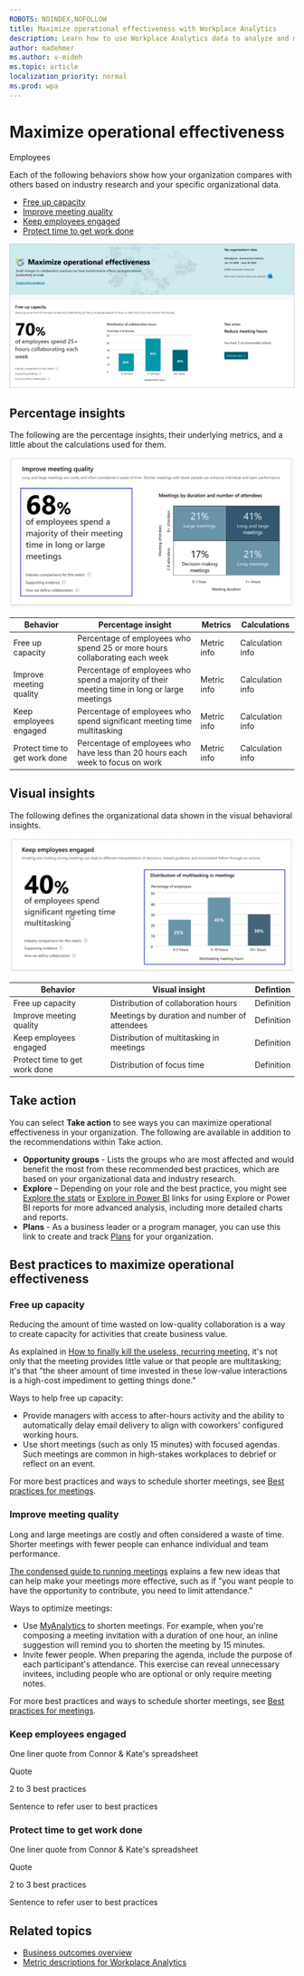 ```yaml
---
ROBOTS: NOINDEX,NOFOLLOW
title: Maximize operational effectiveness with Workplace Analytics
description: Learn how to use Workplace Analytics data to analyze and maximize operational effectiveness in your organization
author: madehmer
ms.author: v-mideh
ms.topic: article
localization_priority: normal 
ms.prod: wpa
---
```


# Maximize operational effectiveness

Employees 

Each of the following behaviors show how your organization compares with others based on industry research and your specific organizational data.

* [Free up capacity](#free-up-capacity)
* [Improve meeting quality](#improve-meeting-quality)
* [Keep employees engaged](#keep-employees-engaged)
* [Protect time to get work done](#protect-time-to-get-work-done)

![Maximize operational effectiveness page](../images/wpa/use/effective-operations.png)

## Percentage insights

The following are the percentage insights, their underlying metrics, and a little about the calculations used for them.

![Operational effectiveness visual insight](../images/wpa/use/op-eff-improve-meet-qual.png)

|Behavior |Percentage insight | Metrics |Calculations |
|---------|--------|--------------------|----------------------|
|Free up capacity |Percentage of employees who spend 25 or more hours collaborating each week |Metric info|Calculation info |
|Improve meeting quality |Percentage of employees who spend a majority of their meeting time in long or large meetings |Metric info |Calculation info |
|Keep employees engaged |Percentage of employees who spend significant meeting time multitasking |Metric info |Calculation info |
|Protect time to get work done |Percentage of employees who have less than 20 hours each week to focus on work  |Metric info |Calculation info |

## Visual insights

The following defines the organizational data shown in the visual behavioral insights.

![Operational effectiveness visual insight](../images/wpa/use/op-eff-keep-empl-engaged.png)

|Behavior |Visual insight | Defintion |
|---------|--------|----------------------|
|Free up capacity |Distribution of collaboration hours  |Definition |
|Improve meeting quality |Meetings by duration and number of attendees  |Definition |
|Keep employees engaged |Distribution of multitasking in meetings  |Definition |
|Protect time to get work done |Distribution of focus time  |Definition |

## Take action

You can select **Take action** to see ways you can maximize operational effectiveness in your organization. The following are available in addition to the recommendations within Take action.

* **Opportunity groups** - Lists the groups who are most affected and would benefit the most from these recommended best practices, which are based on your organizational data and industry research.
* **Explore**  – Depending on your role and the best practice, you might see [Explore the stats](explore-intro.md) or [Explore in Power BI](../tutorials/power-bi-intro.md) links for using Explore or Power BI reports for more advanced analysis, including more detailed charts and reports.
* **Plans** - As a business leader or a program manager, you can use this link to create and track [Plans](../Tutorials/solutionsv2-intro.md) for your organization.

## Best practices to maximize operational effectiveness

### Free up capacity

Reducing the amount of time wasted on low-quality collaboration is a way to create capacity for activities that create business value.

As explained in [How to finally kill the useless, recurring meeting](https://hbr.org/2015/03/how-to-finally-kill-the-useless-recurring-meeting), it's not only that the meeting provides little value or that people are multitasking; it's that "the sheer amount of time invested in these low-value interactions is a high-cost impediment to getting things done."

Ways to help free up capacity:

* Provide managers with access to after-hours activity and the ability to automatically delay email delivery to align with coworkers' configured working hours.
* Use short meetings (such as only 15 minutes) with focused agendas. Such meetings are common in high-stakes workplaces to debrief or reflect on an event.
	
For more best practices and ways to schedule shorter meetings, see [Best practices for meetings](../tutorials/gm-meetings.md).

### Improve meeting quality

Long and large meetings are costly and often considered a waste of time. Shorter meetings with fewer people can enhance individual and team performance.

[The condensed guide to running meetings](https://insights.office.com/collaboration/how-to-run-effective-meetings-and-stop-wasting-time/) explains a few new ideas that can help make your meetings more effective, such as if "you want people to have the opportunity to contribute, you need to limit attendance."

Ways to optimize meetings:

* Use [MyAnalytics](../myanalytics/use/mya-notifications.md#shorten-a-meeting) to shorten meetings. For example, when you're composing a meeting invitation with a duration of one hour, an inline suggestion will remind you to shorten the meeting by 15 minutes.
* Invite fewer people. When preparing the agenda, include the purpose of each participant's attendance. This exercise can reveal unnecessary invitees, including people who are optional or only require meeting notes.

For more best practices and ways to schedule shorter meetings, see [Best practices for meetings](../tutorials/gm-meetings.md).

### Keep employees engaged

One liner quote from Connor & Kate's spreadsheet

Quote

2 to 3 best practices

Sentence to refer user to best practices

### Protect time to get work done

One liner quote from Connor & Kate's spreadsheet

Quote

2 to 3 best practices

Sentence to refer user to best practices

## Related topics

* [Business outcomes overview](insights.md)
* [Metric descriptions for Workplace Analytics](metric-definitions.md)
